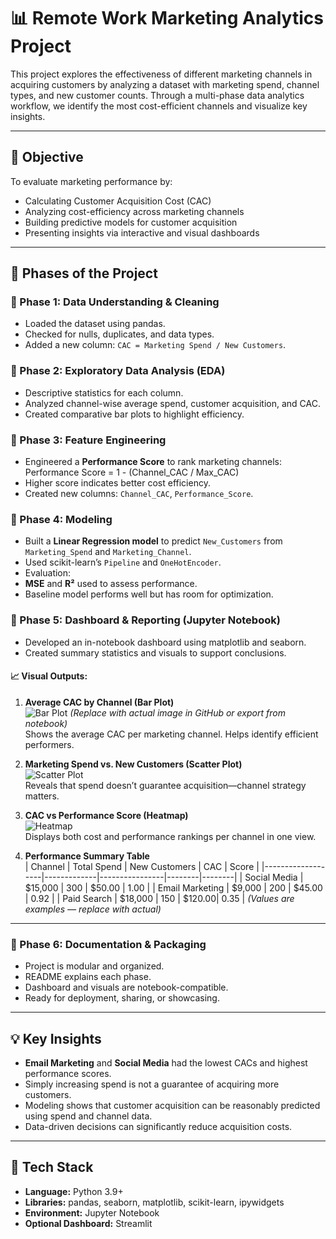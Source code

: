 # 📊 Remote Work Marketing Analytics Project

This project explores the effectiveness of different marketing channels in acquiring customers by analyzing a dataset with marketing spend, channel types, and new customer counts. Through a multi-phase data analytics workflow, we identify the most cost-efficient channels and visualize key insights.

---

## 🧠 Objective

To evaluate marketing performance by:
- Calculating Customer Acquisition Cost (CAC)
- Analyzing cost-efficiency across marketing channels
- Building predictive models for customer acquisition
- Presenting insights via interactive and visual dashboards

---

## 🚀 Phases of the Project

### 📌 Phase 1: Data Understanding & Cleaning
- Loaded the dataset using pandas.
- Checked for nulls, duplicates, and data types.
- Added a new column: `CAC = Marketing Spend / New Customers`.

### 📌 Phase 2: Exploratory Data Analysis (EDA)
- Descriptive statistics for each column.
- Analyzed channel-wise average spend, customer acquisition, and CAC.
- Created comparative bar plots to highlight efficiency.

### 📌 Phase 3: Feature Engineering
- Engineered a **Performance Score** to rank marketing channels:
Performance Score = 1 - (Channel_CAC / Max_CAC)
- Higher score indicates better cost efficiency.
- Created new columns: `Channel_CAC`, `Performance_Score`.

### 📌 Phase 4: Modeling
- Built a **Linear Regression model** to predict `New_Customers` from `Marketing_Spend` and `Marketing_Channel`.
- Used scikit-learn’s `Pipeline` and `OneHotEncoder`.
- Evaluation:
- **MSE** and **R²** used to assess performance.
- Baseline model performs well but has room for optimization.

### 📌 Phase 5: Dashboard & Reporting (Jupyter Notebook)
- Developed an in-notebook dashboard using matplotlib and seaborn.
- Created summary statistics and visuals to support conclusions.

#### 📈 Visual Outputs:
1. **Average CAC by Channel (Bar Plot)**  
 ![Bar Plot](docs/barplot.png) *(Replace with actual image in GitHub or export from notebook)*  
 Shows the average CAC per marketing channel. Helps identify efficient performers.

2. **Marketing Spend vs. New Customers (Scatter Plot)**  
 ![Scatter Plot](docs/scatterplot.png)  
 Reveals that spend doesn’t guarantee acquisition—channel strategy matters.

3. **CAC vs Performance Score (Heatmap)**  
 ![Heatmap](docs/heatmap.png)  
 Displays both cost and performance rankings per channel in one view.

4. **Performance Summary Table**  
 | Channel           | Total Spend | New Customers | CAC    | Score |
 |-------------------|-------------|----------------|--------|--------|
 | Social Media      | $15,000     | 300            | $50.00 | 1.00   |
 | Email Marketing   | $9,000      | 200            | $45.00 | 0.92   |
 | Paid Search       | $18,000     | 150            | $120.00| 0.35   |
 *(Values are examples — replace with actual)*

---

### 📌 Phase 6: Documentation & Packaging
- Project is modular and organized.
- README explains each phase.
- Dashboard and visuals are notebook-compatible.
- Ready for deployment, sharing, or showcasing.

---

## 💡 Key Insights

- **Email Marketing** and **Social Media** had the lowest CACs and highest performance scores.
- Simply increasing spend is not a guarantee of acquiring more customers.
- Modeling shows that customer acquisition can be reasonably predicted using spend and channel data.
- Data-driven decisions can significantly reduce acquisition costs.

---

## 🧪 Tech Stack

- **Language:** Python 3.9+
- **Libraries:** pandas, seaborn, matplotlib, scikit-learn, ipywidgets
- **Environment:** Jupyter Notebook
- **Optional Dashboard:** Streamlit
